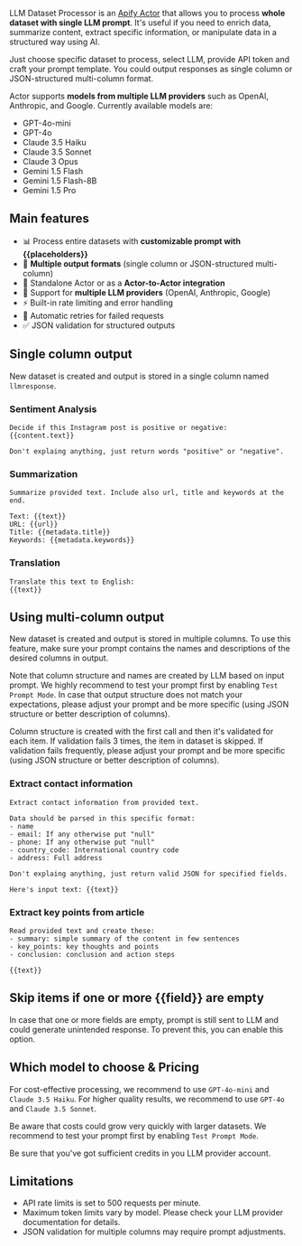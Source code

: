 LLM Dataset Processor is an [Apify Actor](https://docs.apify.com/platform/actors) that allows you to process **whole dataset with single LLM prompt**. It's useful if you need to enrich data, summarize content, extract specific information, or manipulate data in a structured way using AI.

Just choose specific dataset to process, select LLM, provide API token and craft your prompt template. You could output responses as single column or JSON-structured multi-column format.

Actor supports **models from multiple LLM providers** such as OpenAI, Anthropic, and Google. Currently available models are:
- GPT-4o-mini
- GPT-4o
- Claude 3.5 Haiku
- Claude 3.5 Sonnet
- Claude 3 Opus
- Gemini 1.5 Flash
- Gemini 1.5 Flash-8B
- Gemini 1.5 Pro

## Main features
- 📊 Process entire datasets with **customizable prompt with {{placeholders}}**
- 🎯 **Multiple output formats** (single column or JSON-structured multi-column)
- 🔌 Standalone Actor or as a **Actor-to-Actor integration**
- 🤖 Support for **multiple LLM providers** (OpenAI, Anthropic, Google)
- ⚡ Built-in rate limiting and error handling
- 🔄 Automatic retries for failed requests
- ✅ JSON validation for structured outputs

## Single column output
New dataset is created and output is stored in a single column named `llmresponse`.

### Sentiment Analysis
```
Decide if this Instagram post is positive or negative:
{{content.text}}

Don't explaing anything, just return words "positive" or "negative".
```

### Summarization
```
Summarize provided text. Include also url, title and keywords at the end.

Text: {{text}} 
URL: {{url}}
Title: {{metadata.title}}
Keywords: {{metadata.keywords}}
```

### Translation
```
Translate this text to English:
{{text}}
```

## Using multi-column output
New dataset is created and output is stored in multiple columns. To use this feature, make sure your prompt contains the names and descriptions of the desired columns in output. 

Note that column structure and names are created by LLM based on input prompt. We highly recommend to test your prompt first by enabling `Test Prompt Mode`. In case that output structure does not match your expectations, please adjust your prompt and be more specific (using JSON structure or better description of columns).

Column structure is created with the first call and then it's validated for each item. If validation fails 3 times, the item in dataset is skipped. If validation fails frequently, please adjust your prompt and be more specific (using JSON structure or better description of columns).

### Extract contact information
```
Extract contact information from provided text.

Data should be parsed in this specific format:
- name
- email: If any otherwise put "null"
- phone: If any otherwise put "null"
- country_code: International country code
- address: Full address

Don't explaing anything, just return valid JSON for specified fields. 

Here's input text: {{text}}
```

### Extract key points from article
```
Read provided text and create these:
- summary: simple summary of the content in few sentences
- key_points: key thoughts and points
- conclusion: conclusion and action steps

{{text}}
```

## Skip items if one or more {{field}} are empty
In case that one or more fields are empty, prompt is still sent to LLM and could generate unintended response. To prevent this, you can enable this option.

## Which model to choose & Pricing
For cost-effective processing, we recommend to use `GPT-4o-mini` and `Claude 3.5 Haiku`. For higher quality results, we recommend to use `GPT-4o` and `Claude 3.5 Sonnet`.

Be aware that costs could grow very quickly with larger datasets. We recommend to test your prompt first by enabling `Test Prompt Mode`.

Be sure that you've got sufficient credits in you LLM provider account.


## Limitations
- API rate limits is set to 500 requests per minute.
- Maximum token limits vary by model. Please check your LLM provider documentation for details.
- JSON validation for multiple columns may require prompt adjustments.


